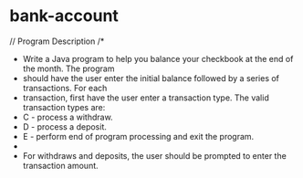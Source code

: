 # bank-account

// Program Description
/*
 * Write a Java program to help you balance your checkbook at the end of the month. The program
 * should have the user enter the initial balance followed by a series of transactions. For each
 * transaction, first have the user enter a transaction type. The valid transaction types are:
 * C - process a withdraw.
 * D - process a deposit.
 * E - perform end of program processing and exit the program.
 * 
 * For withdraws and deposits, the user should be prompted to enter the transaction amount.
